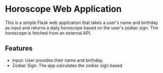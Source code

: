 # Horoscope Web Application

This is a simple Flask web application that takes a user's name and birthday as input and returns a daily horoscope based on the user's zodiac sign. The horoscope is fetched from an external API.

## Features

- Input: User provides their name and birthday.
- Zodiac Sign: The app calculates the zodiac sign based
